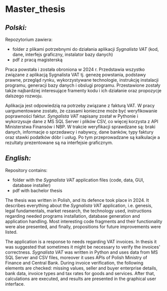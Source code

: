 # Master_thesis

## *Polski:*

Repozytorium zawiera:
- folder z plikami potrzebnymi do działania aplikacji *Sygnalista VAT* (kod, dane, interfejs graficzny, instalator bazy danych)
- pdf z pracą magisterską
  
Praca powstała i została obroniona w 2024 r. Przedstawia wszystko związane z aplikacją Sygnalista VAT tj. genezę powstania, podstawy prawne, przegląd rynku, wykorzystywane technologie, instrukcję instalacji programu, generacji bazy danych i obslugi programu. Przestawione zostały także najbardziej interesujące framenty kodu i ich działanie oraz propozycje dalszego rozwoju.

Aplikacja jest odpowiedzią na potrzeby związane z fakturą VAT. W pracy uargumentowane zostało, że czasami konieczne może być weryfikowanie poprawności faktur. *Syngalista VAT* napisany został w Pythonie i wykorzysuje dane z MS SQL Server i plików CSV, co więcej korzysta z API Ministerstwa Finansów i NBP. W trakcie weryfikacji sprawdzane są: braki danych, informacje o sprzedawcy i nabywcy, dane banków, typy faktury oraz stawki podatków dóbr i usług. Po tym przeprowadzane są kalkulacje a rezultaty prezentowane są na interfejsie graficznym.



## *English:*

Repository contains:
- folder with the *Sygnalista VAT* application files (code, data, GUI, database installer)
- pdf with bachelor thesis
  
The thesis was written in Polish, and its defence took place in 2024. It describes everything about the *Sygnalista VAT* application, i.e. genesis, legal fundamentals, market research, the technology used, instructions regarding needed programs installation, database generation and application handling. Most interesting code fragments and their functionality were alse presented, and finally, propositions for future improvements were listed.

The application is a response to needs regarding VAT invoices. In thesis it was suggested that sometimes it might be necessary to verify the invoices' correctness. *Sygnalista VAT* was written in Python and uses data from MS SQL Server and CSV files, moreover it uses APIs of Polish Ministry of Finance and Central Bank. During invoice verification, the following elements are checked: missing values, seller and buyer enterprise details, bank data, invoice types and tax rates for goods and services. After that, calculations are executed, and results are presented in the graphical user interface.
